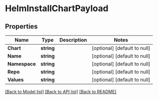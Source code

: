 # HelmInstallChartPayload

## Properties
Name | Type | Description | Notes
------------ | ------------- | ------------- | -------------
**Chart** | **string** |  | [optional] [default to null]
**Name** | **string** |  | [optional] [default to null]
**Namespace** | **string** |  | [optional] [default to null]
**Repo** | **string** |  | [optional] [default to null]
**Values** | **string** |  | [optional] [default to null]

[[Back to Model list]](../README.md#documentation-for-models) [[Back to API list]](../README.md#documentation-for-api-endpoints) [[Back to README]](../README.md)


